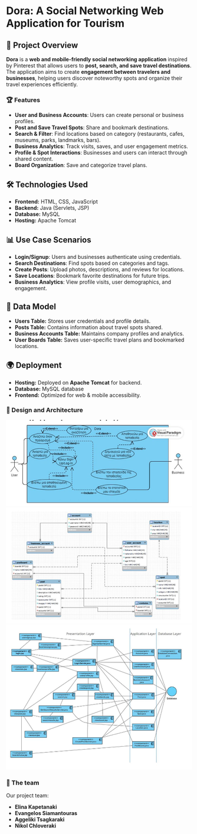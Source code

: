 # Dora: A Social Networking Web Application for Tourism

## 📌 Project Overview
**Dora** is a **web and mobile-friendly social networking application** inspired by Pinterest that allows users to **post, search, and save travel destinations**. The application aims to create **engagement between travelers and businesses**, helping users discover noteworthy spots and organize their travel experiences efficiently.

### 🏆 Features
- **User and Business Accounts**: Users can create personal or business profiles.
- **Post and Save Travel Spots**: Share and bookmark destinations.
- **Search & Filter**: Find locations based on category (restaurants, cafes, museums, parks, landmarks, bars).
- **Business Analytics**: Track visits, saves, and user engagement metrics.
- **Profile & Spot Interactions**: Businesses and users can interact through shared content.
- **Board Organization**: Save and categorize travel plans.

## 🛠️ Technologies Used
- **Frontend:** HTML, CSS, JavaScript
- **Backend:** Java (Servlets, JSP)
- **Database:** MySQL
- **Hosting:** Apache Tomcat

## 📊 Use Case Scenarios
- **Login/Signup**: Users and businesses authenticate using credentials.
- **Search Destinations**: Find spots based on categories and tags.
- **Create Posts**: Upload photos, descriptions, and reviews for locations.
- **Save Locations**: Bookmark favorite destinations for future trips.
- **Business Analytics**: View profile visits, user demographics, and engagement.

## 📖 Data Model
- **Users Table:** Stores user credentials and profile details.
- **Posts Table:** Contains information about travel spots shared.
- **Business Accounts Table:** Maintains company profiles and analytics.
- **User Boards Table:** Saves user-specific travel plans and bookmarked locations.

## 🌍 Deployment
- **Hosting:** Deployed on **Apache Tomcat** for backend.
- **Database:** MySQL database
- **Frontend:** Optimized for web & mobile accessibility.

### 🎨 Design and Architecture

<img src="img/UseCase.JPG" width="600px">
<img src="img/DB-Schema.JPG" width="600px">
<img src="img/ComponentDiagram.JPG" width="600px">


### 🔖 The team
Our project team:
- **Elina Kapetanaki**
- **Evangelos Siamantouras**
- **Aggeliki Tsagkaraki**
- **Nikol Chloveraki**

